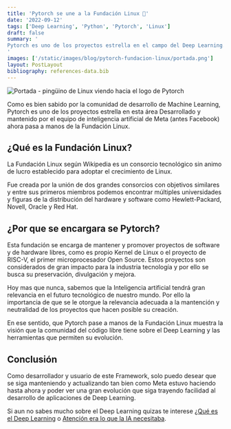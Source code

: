 ```yaml
---
title: 'Pytorch se une a la Fundación Linux 🐧'
date: '2022-09-12'
tags: ['Deep Learning', 'Python', 'Pytorch', 'Linux']
draft: false
summary: '
Pytorch es uno de los proyectos estrella en el campo del Deep Learning. Fue desarrollado y mantenido por el equipo de inteligencia artificial de Meta (antes Facebook) y ahora pasa a manos de la Fundación Linux.
'
images: ['/static/images/blog/pytorch-fundacion-linux/portada.png']
layout: PostLayout
bibliography: references-data.bib
---
```


![Portada - pingüino de Linux viendo hacia el logo de Pytorch](/static/images/blog/pytorch-fundacion-linux/portada.png)

Como es bien sabido por la comunidad de desarrollo de Machine Learning, Pytorch es uno de los proyectos estrella en esta área Desarrollado y mantenido por el equipo de inteligencia artificial de Meta (antes Facebook) ahora pasa a manos de la Fundación Linux.

## ¿Qué es la Fundación Linux?

La Fundación Linux según Wikipedia es un consorcio tecnológico sin animo de lucro establecido para adoptar el crecimiento de Linux.

Fue creada por la unión de dos grandes consorcios con objetivos similares y entre sus primeros miembros podemos encontrar múltiples universidades y figuras de la distribución del hardware y software como Hewlett-Packard, Novell, Oracle y Red Hat.

## ¿Por que se encargara se Pytorch?

Esta fundación se encarga de mantener y promover proyectos de software y de hardware libres, como es propio Kernel de Linux o el proyecto de RISC-V, el primer microprocesador Open Source. Estos proyectos son considerados de gran impacto para la industria tecnología y por ello se busca su preservación, divulgación y mejora.

Hoy mas que nunca, sabemos que la Inteligencia artificial tendrá gran relevancia en el futuro tecnológico de nuestro mundo. Por ello la importancia de que se le otorgue la relevancia adecuada a la mantención y neutralidad de los proyectos que hacen posible su creación.

En ese sentido, que Pytorch pase a manos de la Fundación Linux muestra la visión que la comunidad del código libre tiene sobre el Deep Learning y las herramientas que permiten su evolución.

## Conclusión

Como desarrollador y usuario de este Framework, solo puedo desear que se siga manteniendo y actualizando tan bien como Meta estuvo haciendo hasta ahora y poder ver una gran evolución que siga trayendo facilidad al desarrollo de aplicaciones de Deep Learning.

Si aun no sabes mucho sobre el Deep Learning quizas te interese [¿Qué es el Deep Learning](https://raulpacheco.dev/blog/posts/que-es-el-deep-learning) o [Atención era lo que la IA necesitaba](https://raulpacheco.dev/blog/posts/la-inteligencia-artificial-solo-necesitaba-atencion).
